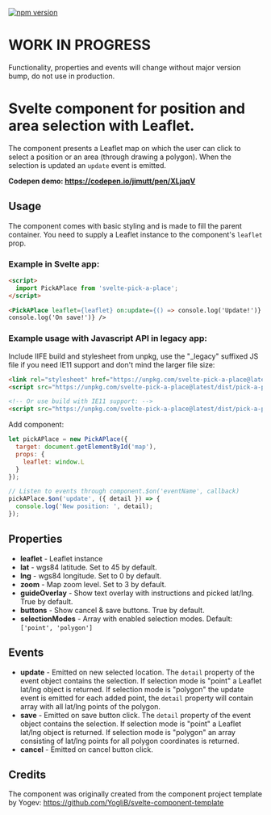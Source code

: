 [![npm version](https://badge.fury.io/js/svelte-pick-a-place.png)](https://badge.fury.io/js/svelte-pick-a-place)

# WORK IN PROGRESS

Functionality, properties and events will change without major version bump, do not use in production.

# Svelte component for position and area selection with Leaflet.

The component presents a Leaflet map on which the user can click to select a position or an area (through drawing a polygon). When the selection is updated an `update` event is emitted.

**Codepen demo: https://codepen.io/jimutt/pen/XLjaqV**

## Usage

The component comes with basic styling and is made to fill the parent container. You need to supply a Leaflet instance to the component's `leaflet` prop.

### Example in Svelte app:

```html
<script>
  import PickAPlace from 'svelte-pick-a-place';
</script>

<PickAPlace leaflet={leaflet} on:update={() => console.log('Update!')} on:save={() =>
console.log('On save!')} />
```

### Example usage with Javascript API in legacy app:

Include IIFE build and stylesheet from unpkg, use the "\_legacy" suffixed JS file if you need IE11 support and don't mind the larger file size:

```html
<link rel="stylesheet" href="https://unpkg.com/svelte-pick-a-place@latest/dist/pick-a-place.css" />
<script src="https://unpkg.com/svelte-pick-a-place@latest/dist/pick-a-place.min.js"></script>

<!-- Or use build with IE11 support: -->
<script src="https://unpkg.com/svelte-pick-a-place@latest/dist/pick-a-place_legacy.min.js"></script>
```

Add component:

```javascript
let pickAPlace = new PickAPlace({
  target: document.getElementById('map'),
  props: {
    leaflet: window.L
  }
});

// Listen to events through component.$on('eventName', callback)
pickAPlace.$on('update', ({ detail }) => {
  console.log('New position: ', detail);
});
```

## Properties

- **leaflet** - Leaflet instance
- **lat** - wgs84 latitude. Set to 45 by default.
- **lng** - wgs84 longitude. Set to 0 by default.
- **zoom** - Map zoom level. Set to 3 by default.
- **guideOverlay** - Show text overlay with instructions and picked lat/lng. True by default.
- **buttons** - Show cancel & save buttons. True by default.
- **selectionModes** - Array with enabled selection modes. Default: `['point', 'polygon']`

## Events

- **update** - Emitted on new selected location. The `detail` property of the event object contains the selection. If selection mode is "point" a Leaflet lat/lng object is returned. If selection mode is "polygon" the update event is emitted for each added point, the `detail` property will contain array with all lat/lng points of the polygon.
- **save** - Emitted on save button click. The `detail` property of the event object contains the selection. If selection mode is "point" a Leaflet lat/lng object is returned. If selection mode is "polygon" an array consisting of lat/lng points for all polygon coordinates is returned.
- **cancel** - Emitted on cancel button click.

## Credits

The component was originally created from the component project template by Yogev: https://github.com/YogliB/svelte-component-template
